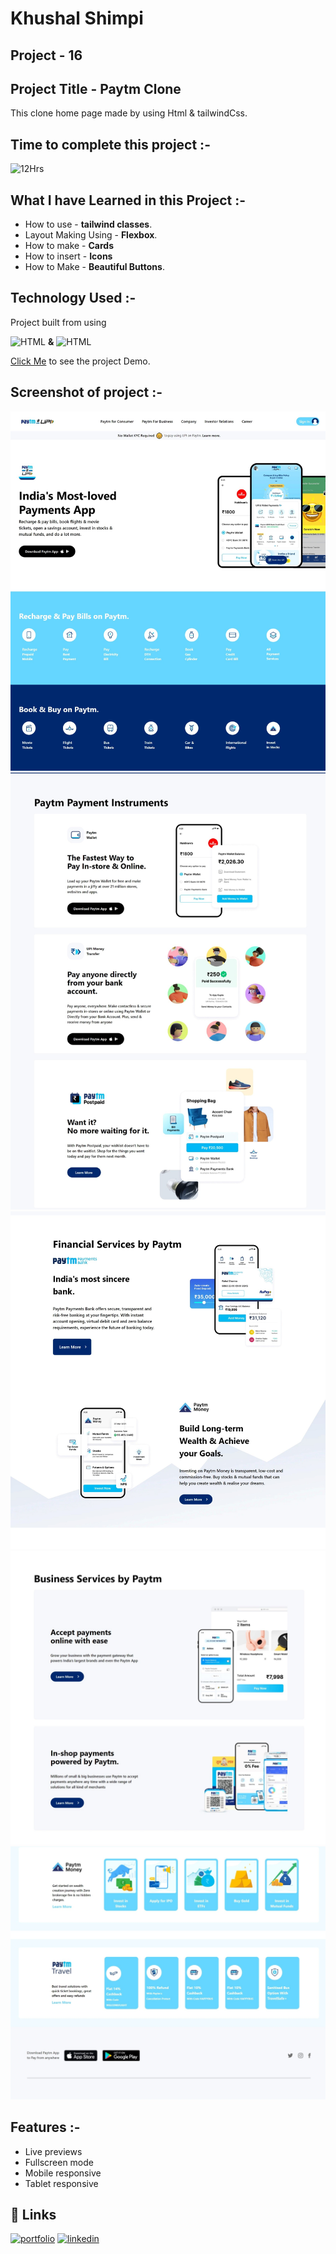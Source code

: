 # **Khushal Shimpi**

## **Project - 16**


## **Project Title** - Paytm Clone 
This clone home page made by using Html & tailwindCss.

##  Time to complete this project :-
![12Hrs](https://img.shields.io/badge/12-Hrs-green)


## What I have Learned in this Project :-

- How to use - **tailwind classes**.
- Layout Making Using - **Flexbox**.
- How to make - **Cards**
- How to insert - **Icons**
- How to Make - **Beautiful Buttons**.


## Technology Used :-

Project  built from using

![HTML](https://img.shields.io/badge/HTML5-orange) 
**&**
![HTML](https://img.shields.io/badge/tailwindCss-blue)

[Click Me]() to see the project Demo.



## Screenshot of  project :-
![screenshot](./screenshot/1.jpeg)
![screenshot1](./screenshot/2.jpeg)
![screenshot1](./screenshot/3.jpeg)
![screenshot1](./screenshot/4.jpeg)
![screenshot1](./screenshot/5.jpeg)



## Features :-

- Live previews
- Fullscreen mode
- Mobile responsive
- Tablet responsive



## 🔗 Links
[![portfolio](https://img.shields.io/badge/my_portfolio-000?style=for-the-badge&logo=ko-fi&logoColor=white)]()
[![linkedin](https://img.shields.io/badge/linkedin-0A66C2?style=for-the-badge&logo=linkedin&logoColor=white)](https://www.linkedin.com/in/khushal-shimpi-8a8685201/)